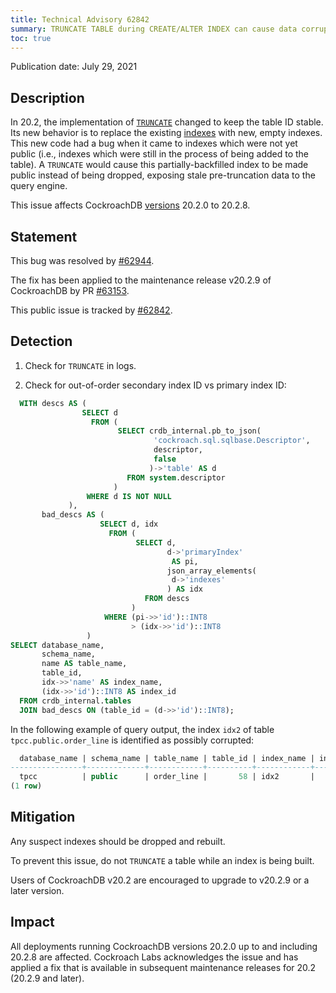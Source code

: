 ```yaml
---
title: Technical Advisory 62842
summary: TRUNCATE TABLE during CREATE/ALTER INDEX can cause data corruption
toc: true
---
```


Publication date: July 29, 2021

## Description

In 20.2, the implementation of [`TRUNCATE`](https://www.cockroachlabs.com/docs/stable/truncate.html) changed to keep the table ID stable.
Its new behavior is to replace the existing [indexes](https://www.cockroachlabs.com/docs/stable/indexes.html) with new, empty indexes.
This new code had a bug when it came to indexes which were not yet public (i.e., indexes which were still in the process of being added to the table).
A `TRUNCATE` would cause this partially-backfilled index to be made public instead of being dropped, exposing stale pre-truncation data to the query engine.

This issue affects CockroachDB [versions](/docs/releases/) 20.2.0 to 20.2.8.

## Statement

This bug was resolved by [#62944].

The fix has been applied to the maintenance release v20.2.9 of CockroachDB by PR [#63153].

This public issue is tracked by [#62842].

## Detection

1. Check for `TRUNCATE` in logs.

2. Check for out-of-order secondary index ID vs primary index ID:

~~~sql
  WITH descs AS (
				SELECT d
				  FROM (
						SELECT crdb_internal.pb_to_json(
								'cockroach.sql.sqlbase.Descriptor',
								descriptor,
								false
						       )->'table' AS d
						  FROM system.descriptor
				       )
				 WHERE d IS NOT NULL
             ),
       bad_descs AS (
					SELECT d, idx
					  FROM (
							SELECT d,
							       d->'primaryIndex'
									AS pi,
							       json_array_elements(
									d->'indexes'
							       ) AS idx
							  FROM descs
					       )
					 WHERE (pi->>'id')::INT8
					       > (idx->>'id')::INT8
                 )
SELECT database_name,
       schema_name,
       name AS table_name,
       table_id,
       idx->>'name' AS index_name,
       (idx->>'id')::INT8 AS index_id
  FROM crdb_internal.tables
  JOIN bad_descs ON (table_id = (d->>'id')::INT8);
~~~

In the following example of query output, the index `idx2` of table `tpcc.public.order_line` is identified as possibly corrupted:

~~~sql
  database_name | schema_name | table_name | table_id | index_name | index_id
----------------+-------------+------------+----------+------------+-----------
  tpcc          | public      | order_line |       58 | idx2       |        2
(1 row)
~~~

## Mitigation

Any suspect indexes should be dropped and rebuilt.

To prevent this issue, do not `TRUNCATE` a table while an index is being built.

Users of CockroachDB v20.2 are encouraged to upgrade to v20.2.9 or a later version.

## Impact

All deployments running CockroachDB versions 20.2.0 up to and including 20.2.8 are affected.
Cockroach Labs acknowledges the issue and has applied a fix that is available in subsequent maintenance releases for 20.2 (20.2.9 and later).

[#62842]: https://github.com/cockroachdb/cockroach/issues/62842
[#62944]: https://github.com/cockroachdb/cockroach/pull/62944
[#63153]: https://github.com/cockroachdb/cockroach/pull/63153
